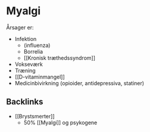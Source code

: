 # Myalgi
Årsager er:
* Infektion 
	* (influenza)
	* Borrelia
	* [[Kronisk træthedssyndrom]]
* Vokseværk
* Træning
* [[D-vitaminmangel]]
* Medicinbivirkning (opioider, antidepressiva, statiner)

## Backlinks
* [[Brystsmerter]]
	* 50% [[Myalgi]] og psykogene

<!-- #anki/deck/Medicine #anki/tag/med/GP -->

<!-- {BearID:9EEC2839-A8DC-4DA8-BB5E-E8F50891E5ED-53319-0000720CE50A2097} -->
